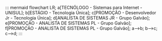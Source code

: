::: mermaid
flowchart LR;
a[TECNÓLOGO - Sistemas para Internet - UNISUL];
b[ESTÁGIO - Tecnologia Única];
c[PROMOÇÃO - Desenvolvedor Jr - Tecnologia Única];
d[ANALISTA DE SISTEMAS JR - Grupo Galvão];
e[PROMOÇÃO - ANALISTA DE SISTEMAS PL - Grupo Galvão];
f[PROMOÇÃO - ANALISTA DE SISTEMAS PL - Grupo Galvão];
a-->b;
b-->c;
c-->d;
:::
